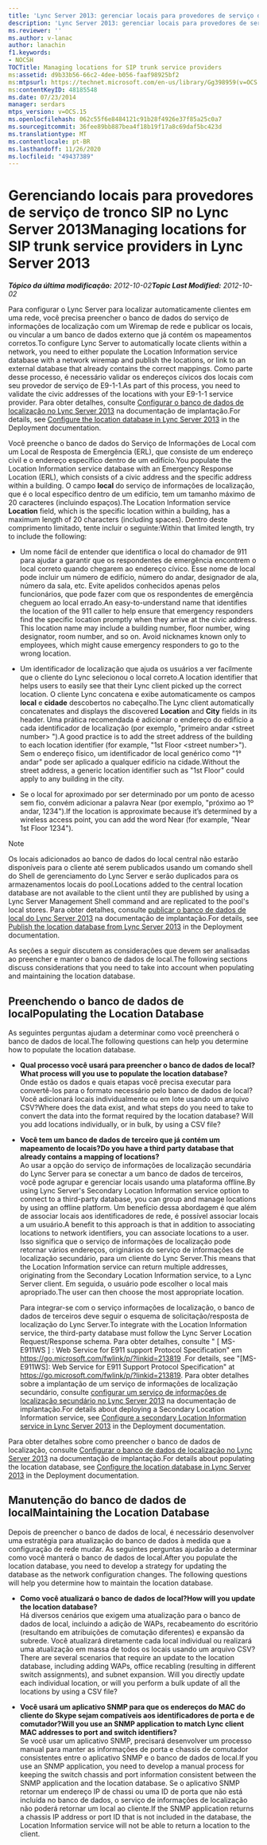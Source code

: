 ```yaml
---
title: 'Lync Server 2013: gerenciar locais para provedores de serviço de tronco SIP'
description: 'Lync Server 2013: gerenciar locais para provedores de serviço de tronco SIP.'
ms.reviewer: ''
ms.author: v-lanac
author: lanachin
f1.keywords:
- NOCSH
TOCTitle: Managing locations for SIP trunk service providers
ms:assetid: d9b33b56-66c2-4dee-b056-faaf98925bf2
ms:mtpsurl: https://technet.microsoft.com/en-us/library/Gg398959(v=OCS.15)
ms:contentKeyID: 48185548
ms.date: 07/23/2014
manager: serdars
mtps_version: v=OCS.15
ms.openlocfilehash: 062c55f6e8484121c91b28f4926e37f85a25c0a7
ms.sourcegitcommit: 36fee89bb887bea4f18b19f17a8c69daf5bc423d
ms.translationtype: MT
ms.contentlocale: pt-BR
ms.lasthandoff: 11/26/2020
ms.locfileid: "49437389"
---
```

# <a name="managing-locations-for-sip-trunk-service-providers-in-lync-server-2013"></a><span data-ttu-id="2b8cb-103">Gerenciando locais para provedores de serviço de tronco SIP no Lync Server 2013</span><span class="sxs-lookup"><span data-stu-id="2b8cb-103">Managing locations for SIP trunk service providers in Lync Server 2013</span></span>

<div data-xmlns="http://www.w3.org/1999/xhtml">

<div class="topic" data-xmlns="http://www.w3.org/1999/xhtml" data-msxsl="urn:schemas-microsoft-com:xslt" data-cs="https://msdn.microsoft.com/">

<div data-asp="https://msdn2.microsoft.com/asp">



</div>

<div id="mainSection">

<div id="mainBody"><span data-ttu-id="2b8cb-104">

<span> </span></span><span class="sxs-lookup"><span data-stu-id="2b8cb-104">

<span> </span></span></span>

<span data-ttu-id="2b8cb-105">_**Tópico da última modificação:** 2012-10-02_</span><span class="sxs-lookup"><span data-stu-id="2b8cb-105">_**Topic Last Modified:** 2012-10-02_</span></span>

<span data-ttu-id="2b8cb-106">Para configurar o Lync Server para localizar automaticamente clientes em uma rede, você precisa preencher o banco de dados do serviço de informações de localização com um Wiremap de rede e publicar os locais, ou vincular a um banco de dados externo que já contém os mapeamentos corretos.</span><span class="sxs-lookup"><span data-stu-id="2b8cb-106">To configure Lync Server to automatically locate clients within a network, you need to either populate the Location Information service database with a network wiremap and publish the locations, or link to an external database that already contains the correct mappings.</span></span> <span data-ttu-id="2b8cb-107">Como parte desse processo, é necessário validar os endereços cívicos dos locais com seu provedor de serviço de E9-1-1.</span><span class="sxs-lookup"><span data-stu-id="2b8cb-107">As part of this process, you need to validate the civic addresses of the locations with your E9-1-1 service provider.</span></span> <span data-ttu-id="2b8cb-108">Para obter detalhes, consulte [Configurar o banco de dados de localização no Lync Server 2013](lync-server-2013-configure-the-location-database.md) na documentação de implantação.</span><span class="sxs-lookup"><span data-stu-id="2b8cb-108">For details, see [Configure the location database in Lync Server 2013](lync-server-2013-configure-the-location-database.md) in the Deployment documentation.</span></span>

<span data-ttu-id="2b8cb-109">Você preenche o banco de dados do Serviço de Informações de Local com um Local de Resposta de Emergência (ERL), que consiste de um endereço civil e o endereço específico dentro de um edifício.</span><span class="sxs-lookup"><span data-stu-id="2b8cb-109">You populate the Location Information service database with an Emergency Response Location (ERL), which consists of a civic address and the specific address within a building.</span></span> <span data-ttu-id="2b8cb-110">O campo **local** do serviço de informações de localização, que é o local específico dentro de um edifício, tem um tamanho máximo de 20 caracteres (incluindo espaços).</span><span class="sxs-lookup"><span data-stu-id="2b8cb-110">The Location Information service **Location** field, which is the specific location within a building, has a maximum length of 20 characters (including spaces).</span></span> <span data-ttu-id="2b8cb-111">Dentro deste comprimento limitado, tente incluir o seguinte:</span><span class="sxs-lookup"><span data-stu-id="2b8cb-111">Within that limited length, try to include the following:</span></span>

  - <span data-ttu-id="2b8cb-p103">Um nome fácil de entender que identifica o local do chamador de 911 para ajudar a garantir que os respondentes de emergência encontrem o local correto quando chegarem ao endereço cívico. Esse nome de local pode incluir um número de edifício, número do andar, designador de ala, número da sala, etc. Evite apelidos conhecidos apenas pelos funcionários, que pode fazer com que os respondentes de emergência cheguem ao local errado.</span><span class="sxs-lookup"><span data-stu-id="2b8cb-p103">An easy-to-understand name that identifies the location of the 911 caller to help ensure that emergency responders find the specific location promptly when they arrive at the civic address. This location name may include a building number, floor number, wing designator, room number, and so on. Avoid nicknames known only to employees, which might cause emergency responders to go to the wrong location.</span></span>

  - <span data-ttu-id="2b8cb-115">Um identificador de localização que ajuda os usuários a ver facilmente que o cliente do Lync selecionou o local correto.</span><span class="sxs-lookup"><span data-stu-id="2b8cb-115">A location identifier that helps users to easily see that their Lync client picked up the correct location.</span></span> <span data-ttu-id="2b8cb-116">O cliente Lync concatena e exibe automaticamente os campos **local** e **cidade** descobertos no cabeçalho.</span><span class="sxs-lookup"><span data-stu-id="2b8cb-116">The Lync client automatically concatenates and displays the discovered **Location** and **City** fields in its header.</span></span> <span data-ttu-id="2b8cb-117">Uma prática recomendada é adicionar o endereço do edifício a cada identificador de localização (por exemplo, "primeiro andar \<street number\> ").</span><span class="sxs-lookup"><span data-stu-id="2b8cb-117">A good practice is to add the street address of the building to each location identifier (for example, "1st Floor \<street number\>").</span></span> <span data-ttu-id="2b8cb-118">Sem o endereço físico, um identificador de local genérico como "1° andar" pode ser aplicado a qualquer edifício na cidade.</span><span class="sxs-lookup"><span data-stu-id="2b8cb-118">Without the street address, a generic location identifier such as "1st Floor" could apply to any building in the city.</span></span>

  - <span data-ttu-id="2b8cb-119">Se o local for aproximado por ser determinado por um ponto de acesso sem fio, convém adicionar a palavra Near (por exemplo, "próximo ao 1º andar, 1234").</span><span class="sxs-lookup"><span data-stu-id="2b8cb-119">If the location is approximate because it’s determined by a wireless access point, you can add the word Near (for example, "Near 1st Floor 1234").</span></span>

<div>


> [!NOTE]  
> <span data-ttu-id="2b8cb-120">Os locais adicionados ao banco de dados do local central não estarão disponíveis para o cliente até serem publicados usando um comando shell do Shell de gerenciamento do Lync Server e serão duplicados para os armazenamentos locais do pool.</span><span class="sxs-lookup"><span data-stu-id="2b8cb-120">Locations added to the central location database are not available to the client until they are published by using a Lync Server Management Shell command and are replicated to the pool's local stores.</span></span> <span data-ttu-id="2b8cb-121">Para obter detalhes, consulte <A href="lync-server-2013-publish-the-location-database.md">publicar o banco de dados de local do Lync Server 2013</A> na documentação de implantação.</span><span class="sxs-lookup"><span data-stu-id="2b8cb-121">For details, see <A href="lync-server-2013-publish-the-location-database.md">Publish the location database from Lync Server 2013</A> in the Deployment documentation.</span></span>



</div>

<span data-ttu-id="2b8cb-122">As seções a seguir discutem as considerações que devem ser analisadas ao preencher e manter o banco de dados de local.</span><span class="sxs-lookup"><span data-stu-id="2b8cb-122">The following sections discuss considerations that you need to take into account when populating and maintaining the location database.</span></span>

<div>

## <a name="populating-the-location-database"></a><span data-ttu-id="2b8cb-123">Preenchendo o banco de dados de local</span><span class="sxs-lookup"><span data-stu-id="2b8cb-123">Populating the Location Database</span></span>

<span data-ttu-id="2b8cb-124">As seguintes perguntas ajudam a determinar como você preencherá o banco de dados de local.</span><span class="sxs-lookup"><span data-stu-id="2b8cb-124">The following questions can help you determine how to populate the location database.</span></span>

  - <span data-ttu-id="2b8cb-125">**Qual processo você usará para preencher o banco de dados de local?**</span><span class="sxs-lookup"><span data-stu-id="2b8cb-125">**What process will you use to populate the location database?**</span></span>  
    <span data-ttu-id="2b8cb-p106">Onde estão os dados e quais etapas você precisa executar para convertê-los para o formato necessário pelo banco de dados de local? Você adicionará locais individualmente ou em lote usando um arquivo CSV?</span><span class="sxs-lookup"><span data-stu-id="2b8cb-p106">Where does the data exist, and what steps do you need to take to convert the data into the format required by the location database? Will you add locations individually, or in bulk, by using a CSV file?</span></span>

<!-- end list -->

  - <span data-ttu-id="2b8cb-128">**Você tem um banco de dados de terceiro que já contém um mapeamento de locais?**</span><span class="sxs-lookup"><span data-stu-id="2b8cb-128">**Do you have a third party database that already contains a mapping of locations?**</span></span>  
    <span data-ttu-id="2b8cb-129">Ao usar a opção do serviço de informações de localização secundária do Lync Server para se conectar a um banco de dados de terceiros, você pode agrupar e gerenciar locais usando uma plataforma offline.</span><span class="sxs-lookup"><span data-stu-id="2b8cb-129">By using Lync Server's Secondary Location Information service option to connect to a third-party database, you can group and manage locations by using an offline platform.</span></span> <span data-ttu-id="2b8cb-130">Um benefício dessa abordagem é que além de associar locais aos identificadores de rede, é possível associar locais a um usuário.</span><span class="sxs-lookup"><span data-stu-id="2b8cb-130">A benefit to this approach is that in addition to associating locations to network identifiers, you can associate locations to a user.</span></span> <span data-ttu-id="2b8cb-131">Isso significa que o serviço de informações de localização pode retornar vários endereços, originários do serviço de informações de localização secundário, para um cliente do Lync Server.</span><span class="sxs-lookup"><span data-stu-id="2b8cb-131">This means that the Location Information service can return multiple addresses, originating from the Secondary Location Information service, to a Lync Server client.</span></span> <span data-ttu-id="2b8cb-132">Em seguida, o usuário pode escolher o local mais apropriado.</span><span class="sxs-lookup"><span data-stu-id="2b8cb-132">The user can then choose the most appropriate location.</span></span>
    
    <span data-ttu-id="2b8cb-133">Para integrar-se com o serviço informações de localização, o banco de dados de terceiros deve seguir o esquema de solicitação/resposta de localização do Lync Server.</span><span class="sxs-lookup"><span data-stu-id="2b8cb-133">To integrate with the Location Information service, the third-party database must follow the Lync Server Location Request/Response schema.</span></span> <span data-ttu-id="2b8cb-134">Para obter detalhes, consulte " \[ MS-E911WS \] : Web Service for E911 support Protocol Specification" em <https://go.microsoft.com/fwlink/p/?linkid=213819> .</span><span class="sxs-lookup"><span data-stu-id="2b8cb-134">For details, see "\[MS-E911WS\]: Web Service for E911 Support Protocol Specification" at <https://go.microsoft.com/fwlink/p/?linkid=213819>.</span></span> <span data-ttu-id="2b8cb-135">Para obter detalhes sobre a implantação de um serviço de informações de localização secundário, consulte [configurar um serviço de informações de localização secundário no Lync Server 2013](lync-server-2013-configure-a-secondary-location-information-service.md) na documentação de implantação.</span><span class="sxs-lookup"><span data-stu-id="2b8cb-135">For details about deploying a Secondary Location Information service, see [Configure a secondary Location Information service in Lync Server 2013](lync-server-2013-configure-a-secondary-location-information-service.md) in the Deployment documentation.</span></span>

<span data-ttu-id="2b8cb-136">Para obter detalhes sobre como preencher o banco de dados de localização, consulte [Configurar o banco de dados de localização no Lync Server 2013](lync-server-2013-configure-the-location-database.md) na documentação de implantação.</span><span class="sxs-lookup"><span data-stu-id="2b8cb-136">For details about populating the location database, see [Configure the location database in Lync Server 2013](lync-server-2013-configure-the-location-database.md) in the Deployment documentation.</span></span>

</div>

<div>

## <a name="maintaining-the-location-database"></a><span data-ttu-id="2b8cb-137">Manutenção do banco de dados de local</span><span class="sxs-lookup"><span data-stu-id="2b8cb-137">Maintaining the Location Database</span></span>

<span data-ttu-id="2b8cb-p109">Depois de preencher o banco de dados de local, é necessário desenvolver uma estratégia para atualização do banco de dados à medida que a configuração de rede mudar. As seguintes perguntas ajudarão a determinar como você manterá o banco de dados de local.</span><span class="sxs-lookup"><span data-stu-id="2b8cb-p109">After you populate the location database, you need to develop a strategy for updating the database as the network configuration changes. The following questions will help you determine how to maintain the location database.</span></span>

  - <span data-ttu-id="2b8cb-140">**Como você atualizará o banco de dados de local?**</span><span class="sxs-lookup"><span data-stu-id="2b8cb-140">**How will you update the location database?**</span></span>  
    <span data-ttu-id="2b8cb-p110">Há diversos cenários que exigem uma atualização para o banco de dados de local, incluindo a adição de WAPs, recabeamento do escritório (resultando em atribuições de comutação diferentes) e expansão da subrede. Você atualizará diretamente cada local individual ou realizará uma atualização em massa de todos os locais usando um arquivo CSV?</span><span class="sxs-lookup"><span data-stu-id="2b8cb-p110">There are several scenarios that require an update to the location database, including adding WAPs, office recabling (resulting in different switch assignments), and subnet expansion. Will you directly update each individual location, or will you perform a bulk update of all the locations by using a CSV file?</span></span>

<!-- end list -->

  - <span data-ttu-id="2b8cb-143">**Você usará um aplicativo SNMP para que os endereços do MAC do cliente do Skype sejam compatíveis aos identificadores de porta e de comutador?**</span><span class="sxs-lookup"><span data-stu-id="2b8cb-143">**Will you use an SNMP application to match Lync client MAC addresses to port and switch identifiers?**</span></span>  
    <span data-ttu-id="2b8cb-144">Se você usar um aplicativo SNMP, precisará desenvolver um processo manual para manter as informações de porta e chassis de comutador consistentes entre o aplicativo SNMP e o banco de dados de local.</span><span class="sxs-lookup"><span data-stu-id="2b8cb-144">If you use an SNMP application, you need to develop a manual process for keeping the switch chassis and port information consistent between the SNMP application and the location database.</span></span> <span data-ttu-id="2b8cb-145">Se o aplicativo SNMP retornar um endereço IP de chassi ou uma ID de porta que não está incluída no banco de dados, o serviço de informações de localização não poderá retornar um local ao cliente.</span><span class="sxs-lookup"><span data-stu-id="2b8cb-145">If the SNMP application returns a chassis IP address or port ID that is not included in the database, the Location Information service will not be able to return a location to the client.</span></span>

<span data-ttu-id="2b8cb-146"></div>

</div>

<span> </span>

</div>

</div>

</span><span class="sxs-lookup"><span data-stu-id="2b8cb-146"></div>

</div>

<span> </span>

</div>

</div>

</span></span></div>


